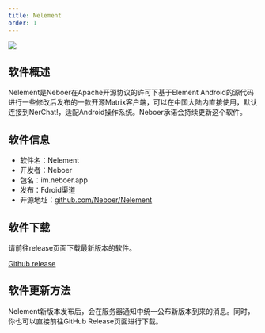 ```yaml
---
title: Nelement
order: 1
---
```


![](/nelement_icon.png)

## 软件概述

Nelement是Neboer在Apache开源协议的许可下基于Element Android的源代码进行一些修改后发布的一款开源Matrix客户端，可以在中国大陆内直接使用，默认连接到NerChat!，适配Android操作系统。Neboer承诺会持续更新这个软件。

## 软件信息

- 软件名：Nelement
- 开发者：Neboer
- 包名：im.neboer.app
- 发布：Fdroid渠道
- 开源地址：[github.com/Neboer/Nelement](https://github.com/Neboer/Nelement)

## 软件下载

请前往release页面下载最新版本的软件。

[Github release](https://github.com/Neboer/Nelement/releases)

## 软件更新方法

Nelement新版本发布后，会在服务器通知中统一公布新版本到来的消息。同时，你也可以直接前往GitHub Release页面进行下载。